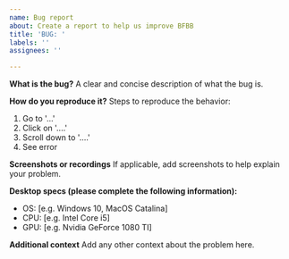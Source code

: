 ```yaml
---
name: Bug report
about: Create a report to help us improve BFBB
title: 'BUG: '
labels: ''
assignees: ''

---
```


**What is the bug?**
A clear and concise description of what the bug is.

**How do you reproduce it?**
Steps to reproduce the behavior:
1. Go to '...'
2. Click on '....'
3. Scroll down to '....'
4. See error

**Screenshots or recordings**
If applicable, add screenshots to help explain your problem.

**Desktop specs (please complete the following information):**
 - OS: [e.g. Windows 10, MacOS Catalina]
 - CPU: [e.g. Intel Core i5]
 - GPU: [e.g. Nvidia GeForce 1080 TI]

**Additional context**
Add any other context about the problem here.
